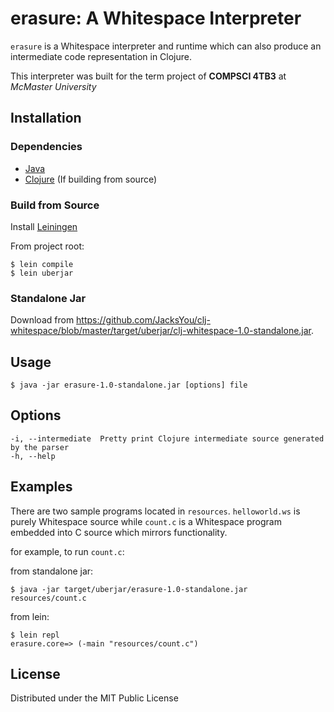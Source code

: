 # erasure: A Whitespace Interpreter

`erasure` is a Whitespace interpreter and runtime which can also produce an intermediate code representation in 
Clojure. 

This interpreter was built for the term project of **COMPSCI 4TB3** at _McMaster University_
## Installation

### Dependencies

* [Java](https://www.java.com/en/)
* [Clojure](https://clojure.org/) (If building from source)

### Build from Source

Install [Leiningen](https://leiningen.org/)

From project root:
```
$ lein compile
$ lein uberjar
```
### Standalone Jar
Download from https://github.com/JacksYou/clj-whitespace/blob/master/target/uberjar/clj-whitespace-1.0-standalone.jar.

## Usage

```
$ java -jar erasure-1.0-standalone.jar [options] file
```

## Options

```
-i, --intermediate  Pretty print Clojure intermediate source generated by the parser
-h, --help
```

## Examples

There are two sample programs located in `resources`. `helloworld.ws` is purely Whitespace
source while `count.c` is a Whitespace program embedded into C source which mirrors functionality.

for example, to run `count.c`:

from standalone jar:

```
$ java -jar target/uberjar/erasure-1.0-standalone.jar resources/count.c
```

from lein:

```
$ lein repl
erasure.core=> (-main "resources/count.c")
```

## License

Distributed under the MIT Public License 
